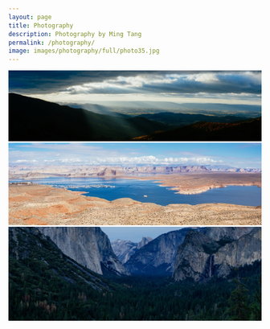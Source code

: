 ```yaml
---
layout: page
title: Photography
description: Photography by Ming Tang
permalink: /photography/
image: images/photography/full/photo35.jpg
---
```


<!-- image lightbox -->
<script src="{{ site.baseurl }}/assets/js/imagelightbox.min.js"></script>
<script src="{{ site.baseurl }}/assets/js/imagelightbox.js"></script>

<!-- panorama photos -->
<a href="/images/photography/panorama/panorama1.jpg" data-imagelightbox="d"><img src="/images/photography/panorama/panorama1.jpg" alt="Shenandoah National Park, Virginia" /></a>
<a href="/images/photography/panorama/panorama2.jpg" data-imagelightbox="d"><img src="/images/photography/panorama/panorama2.jpg" alt="Lake Powell" /></a>
<a href="/images/photography/panorama/panorama3.jpg" data-imagelightbox="d"><img src="/images/photography/panorama/panorama3.jpg" alt="Yosemite National Park, California" /></a>

<div class="photobox">


</div>
